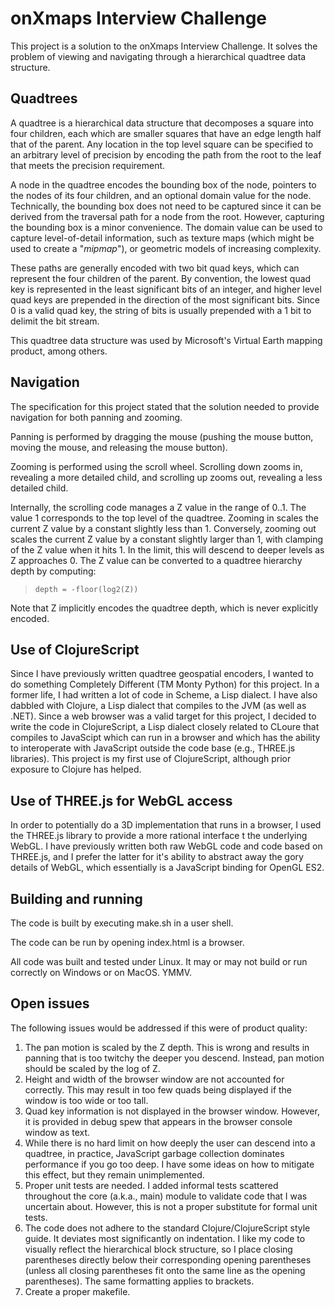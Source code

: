 <h1>onXmaps Interview Challenge</h1>

This project is a solution to the onXmaps Interview Challenge. It solves the
problem of viewing and navigating through a hierarchical quadtree data structure.

<h2>Quadtrees</h2>

A quadtree is a hierarchical data structure that decomposes a square into four
children, each which are smaller squares that have an edge length half that of the parent.
Any location in the top level square can be specified to an arbitrary level of
precision by encoding the path from the root to the leaf that meets the
precision requirement.

A node in the quadtree encodes the bounding box of the node, pointers to the
nodes of its four children, and an optional domain value for the node.
Technically, the bounding box does not need to be captured since it can be
derived from the traversal path for a node from the root. However, capturing the bounding box is a minor
convenience. The domain value can be used to capture level-of-detail information,
such as texture maps (which might be used to create a "<em>mipmap</em>"), or geometric
models of increasing complexity.

These paths are generally encoded with two bit quad keys, which can represent
the four children of the parent. By convention, the lowest quad key is
represented in the least significant bits of an integer, and higher level quad
keys are prepended in the direction of the most significant bits. Since 0 is a
valid quad key, the string of bits is usually prepended with a 1 bit to delimit
the bit stream.

This quadtree data structure was used by Microsoft's Virtual Earth mapping
product, among others.

<h2>Navigation</h2>

The specification for this project stated that the solution needed to provide
navigation for both panning and zooming.

Panning is performed by dragging the mouse (pushing the mouse button, moving the
  mouse, and releasing the mouse button).

Zooming is performed using the scroll wheel. Scrolling down zooms in, revealing
a more detailed child, and scrolling up zooms out, revealing a less detailed child.

Internally, the scrolling code manages a Z value in the range of 0..1. The value
1 corresponds to the top level of the quadtree. Zooming in scales the current Z
value by a constant slightly less than 1. Conversely, zooming out scales the current Z value by a constant slightly larger than 1, with clamping of the Z value when it hits 1. In the limit, this will descend to
deeper levels as Z approaches 0. The Z value can be converted to a quadtree
hierarchy depth by computing:  
<blockquote><code>depth = -floor(log2(Z))</code></blockquote>  
Note that Z implicitly encodes the quadtree depth, which is never explicitly
encoded.

<h2>Use of ClojureScript</h2>

Since I have previously written quadtree geospatial encoders, I wanted to
do something Completely Different (TM Monty Python) for this project. In a former
life, I had written a lot of code in Scheme, a Lisp dialect. I have also dabbled
with Clojure, a Lisp dialect that compiles to the JVM (as well as .NET). Since
a web browser was a valid target for this project, I decided to write the code in
ClojureScript, a Lisp dialect closely related to CLoure that compiles to JavaScipt
which can run in a browser and which has the ability to interoperate with JavaScript outside the code base (e.g., THREE.js libraries). This project is my first use of ClojureScript, although prior exposure to Clojure has helped.

<h2>Use of THREE.js for WebGL access</h2>

In order to potentially do a 3D implementation that runs in a browser, I used
the THREE.js library to provide a more rational interface t the underlying
WebGL. I have previously written both raw WebGL code and code based on THREE.js,
and I prefer the latter for it's ability to abstract away the gory details of
WebGL, which essentially is a JavaScript binding for OpenGL ES2.

<h2>Building and running</h2>
<p>The code is built by executing make.sh in a user shell.</p>
<p>The code can be run by opening index.html is a browser.</p>

All code was built and tested under Linux. It may or may not build or run correctly on Windows or on MacOS. YMMV.

<h2>Open issues</h2>
The following issues would be addressed if this were of product quality:
<ol>
<li>The pan motion is scaled by the Z depth. This is wrong and results in panning
that is too twitchy the deeper you descend. Instead, pan motion should be scaled
by the log of Z.</li>

<li>Height and width of the browser window are not accounted for correctly. This
may result in too few quads being displayed if the window is too wide or too
tall.</li>

<li>Quad key information is not displayed in the browser window. However, it is
provided in debug spew that appears in the browser console window as text.</li>
<li>While there is no hard limit on how deeply the user can descend into a quadtree, in practice, JavaScript garbage collection dominates performance if you go too deep. I have some ideas on how to mitigate this effect, but they remain unimplemented.</li>
<li>Proper unit tests are needed. I added informal tests scattered throughout the core (a.k.a., main) module to validate code that I was uncertain about. However, this is not a proper substitute for formal unit tests.</li>
<li>The code does not adhere to the standard Clojure/ClojureScript style guide. It deviates most significantly on indentation. I like my code to visually reflect the hierarchical block structure, so I place closing parentheses directly below their corresponding opening parentheses (unless all closing parentheses fit onto the same line as the opening parentheses). The same formatting applies to brackets.
</li>
<li>Create a proper makefile.</li>

</ol>
